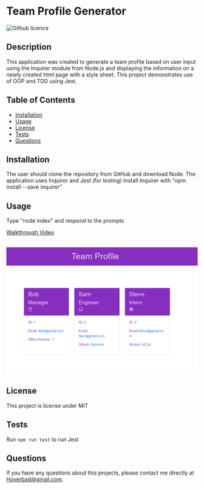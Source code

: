 # Team Profile Generator 
![Github licence](http://img.shields.io/badge/license-MIT-blue.svg)

## Description 
This application was created to generate a team profile based on user input using the Inquirer module from Node.js and displaying the information on a newly created html page with a style sheet. This project demonstrates use of OOP and TDD using Jest. 
 
## Table of Contents
* [Installation](#installation)
* [Usage](#usage)
* [License](#license)
* [Tests](#tests)
* [Questions](#questions)

## Installation 
The user should clone the repository from GitHub and download Node.
The application uses Inquirer and Jest (for testing)
Install Inquirer with "npm install --save inquirer" 

## Usage 
Type "node index" and respond to the prompts

[Walkthrough Video](https://drive.google.com/file/d/1d6BF9WjL32hkOAg1FaMOGWTXbiJ5eyVW/view?usp=sharing)

</br>
<img src="./assets/image/sample.png">

## License 
This project is license under MIT

## Tests
Run `npm run test` to run Jest 

## Questions
If you have any questions about this projects, please contact me directly at Hoverbad@gmail.com.